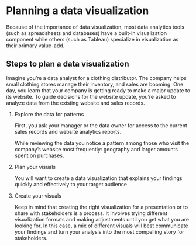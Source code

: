 <h1>Planning a data visualization</h1>

<p>Because of the importance of data visualization, most data analytics tools (such as spreadsheets and databases) have a built-in visualization component while others (such as Tableau) specialize in visualization as their primary value-add.</p>


<h2>Steps to plan a data visualization</h2>
<p> Imagine you’re a data analyst for a clothing distributor. The company helps small clothing stores manage their inventory, and sales are booming. One day, you learn that your company is getting ready to make a major update to its website. To guide decisions for the website update, you’re asked to analyze data from the existing website and sales records. </p>


<ol>
  <li>Explore the data for patterns</li>
  <p>First, you ask your manager or the data owner for access to the current sales records and website analytics reports. 
  
  While reviewing the data you notice a pattern among those who visit the company’s website most frequently: geography and larger amounts spent on purchases.</p>
  <li>Plan your visuals</li>
  <p>You will want to create a data visualization that explains your findings quickly and effectively to your target audience</p>
  <li>Create your visuals</li>
  <p> Keep in mind that creating the right visualization for a presentation or to share with stakeholders is a process. It involves trying different visualization formats and making adjustments until you get what you are looking for. In this case, a mix of different visuals will best communicate your findings and turn your analysis into the most compelling story for stakeholders. </p>
</ol>

<h2></h2>
